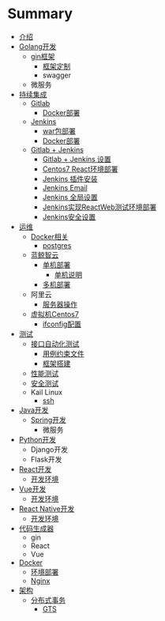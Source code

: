 # Summary

* [介绍](README.md)
* [Golang开发](chapter1.md)
  * [gin框架](chapter1/ginkuang-jia.md)
    * [框架定制](chapter1/ginkuang-jia/kuang-jia-ding-zhi.md)
    * swagger
  * 微服务
* [持续集成](chi-xu-ji-cheng.md)
  * [Gitlab](chi-xu-ji-cheng/gitlab.md)
    * [Docker部署](chi-xu-ji-cheng/gitlab/bu-shu.md)
  * [Jenkins](chi-xu-ji-cheng/jenkins.md)
    * [war包部署](chi-xu-ji-cheng/jenkins/warbao-bu-shu.md)
    * [Docker部署](chi-xu-ji-cheng/jenkins/dockerbu-shu.md)
  * [Gitlab + Jenkins](chi-xu-ji-cheng/cicd.md)
    * [Gitlab + Jenkins 设置](chi-xu-ji-cheng/cicd/react-web.md)
    * [Centos7 React环境部署](chi-xu-ji-cheng/cicd/centos7-reacthuan-jing-bu-shu.md)
    * [Jenkins 插件安装](chi-xu-ji-cheng/cicd/jenkins-cha-jian-an-zhuang.md)
    * [Jenkins Email](chi-xu-ji-cheng/cicd/jenkins-email.md)
    * [Jenkins 全局设置](chi-xu-ji-cheng/cicd/jenkins-quan-ju-she-zhi.md)
    * [Jenkins实现ReactWeb测试环境部署](chi-xu-ji-cheng/cicd/jenkinsshi-xian-reactweb-ce-shi-huan-jing-bu-shu.md)
    * [Jenkins安全设置](chi-xu-ji-cheng/cicd/jenkinsan-quan-she-zhi.md)
* [运维](yun-wei.md)
  * [Docker相关](yun-wei/dockerxiang-guan.md)
    * [postgres](yun-wei/dockerxiang-guan/postgres.md)
  * [蓝鲸智云](yun-wei/lan-jing-zhi-yun.md)
    * [单机部署](yun-wei/dan-ji-bu-shu.md)
      * [单机说明](yun-wei/dan-ji-bu-shu/dan-ji-shuo-ming.md)
    * [多机部署](yun-wei/duo-ji-bu-shu.md)
  * 阿里云
    * [服务器操作](yun-wei/fu-wu-qi-cao-zuo.md)
  * [虚拟机Centos7](yun-wei/xu-ni-ji-centos7.md)
    * [ifconfig配置](yun-wei/xu-ni-ji-centos7/ifconfigpei-zhi.md)
* [测试](ce-shi.md)
  * [接口自动化测试](ce-shi/jie-kou-zi-dong-hua-ce-shi.md)
    * [用例约束文件](ce-shi/jie-kou-zi-dong-hua-ce-shi/yong-li-yue-shu-wen-jian.md)
    * [框架搭建](ce-shi/jie-kou-zi-dong-hua-ce-shi/kuang-jia-da-jian.md)
  * [性能测试](ce-shi/xing-neng-ce-shi.md)
  * [安全测试](ce-shi/an-quan-ce-shi.md)
  * Kail Linux
    * [ssh](ce-shi/ssh.md)
* [Java开发](java.md)
  * [Spring开发](java/spring.md)
    * 微服务
* [Python开发](pythonkai-fa.md)
  * Django开发
  * Flask开发
* [React开发](reactkai-fa.md)
  * [开发环境](reactkai-fa/kai-fa-huan-jing.md)
* [Vue开发](vuekai-fa.md)
  * [开发环境](vuekai-fa/kai-fa-huan-jing.md)
* [React Native开发](react-nativekai-fa.md)
  * [开发环境](react-nativekai-fa/kai-fa-huan-jing.md)
* [代码生成器](dai-ma-sheng-cheng-qi.md)
  * gin
  * React
  * Vue
* [Docker](docker.md)
  * [环境部署](docker/huan-jing-bu-shu.md)
  * [Nginx](docker/nginx.md)
* [架构](jia-gou.md)
  * [分布式事务](jia-gou/fen-bu-shi-shi-wu.md)
    * [GTS](jia-gou/fen-bu-shi-shi-wu/gts.md)

